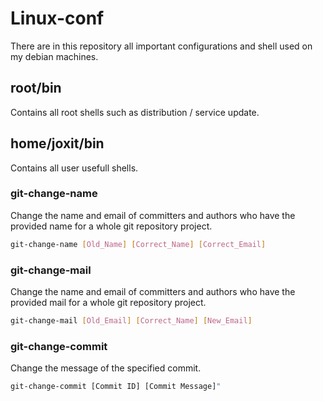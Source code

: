 # Linux-conf

There are in this repository all important configurations and shell used on my debian machines.

## root/bin 

Contains all root shells such as distribution / service update. 

## home/joxit/bin

Contains all user usefull shells.

### git-change-name

Change the name and email of committers and authors who have the provided name for a whole git repository project. 

```sh
git-change-name [Old_Name] [Correct_Name] [Correct_Email]
```
### git-change-mail

Change the name and email of committers and authors who have the provided mail for a whole git repository project. 

```sh
git-change-mail [Old_Email] [Correct_Name] [New_Email]
```

### git-change-commit

Change the message of the specified commit.

```sh
git-change-commit [Commit ID] [Commit Message]"
```
